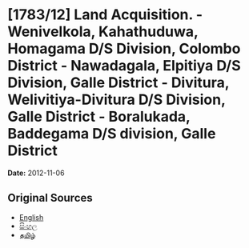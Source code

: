 # [1783/12] Land Acquisition. - Wenivelkola, Kahathuduwa, Homagama D/S Division, Colombo District - Nawadagala, Elpitiya D/S Division, Galle District - Divitura, Welivitiya-Divitura D/S Division, Galle District - Boralukada, Baddegama D/S division, Galle District

**Date:** 2012-11-06

## Original Sources

- [English](https://documents.gov.lk/view/extra-gazettes/2012/11/1783-12_E.pdf)
- [සිංහල](https://documents.gov.lk/view/extra-gazettes/2012/11/1783-12_S.pdf)
- [தமிழ்](https://documents.gov.lk/view/extra-gazettes/2012/11/1783-12_T.pdf)
